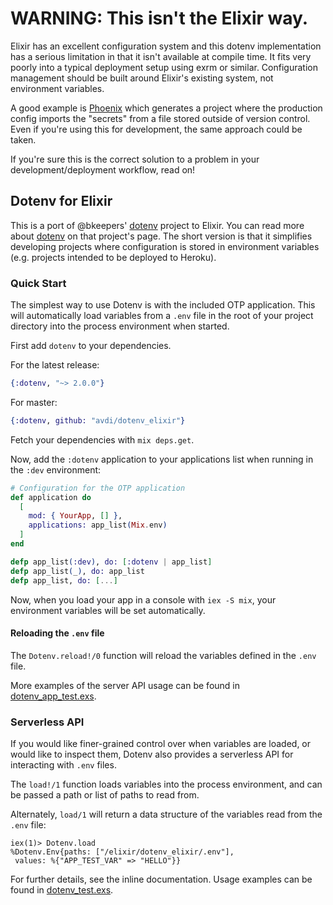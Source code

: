 # WARNING: This isn't the Elixir way.

Elixir has an excellent configuration system and this dotenv implementation has
a serious limitation in that it isn't available at compile time. It fits very
poorly into a typical deployment setup using exrm or similar. Configuration
management should be built around Elixir's existing system, not environment
variables.

A good example is [Phoenix](http://www.phoenixframework.org/) which generates a
project where the production config imports the "secrets" from a file stored
outside of version control. Even if you're using this for development, the same
approach could be taken.

If you're sure this is the correct solution to a problem in your
development/deployment workflow, read on!

## Dotenv for Elixir

This is a port of @bkeepers' [dotenv](https://github.com/bkeepers/dotenv) project to Elixir. You can read more about [dotenv](https://github.com/bkeepers/dotenv) on that project's page. The short version is that it simplifies developing projects where configuration is stored in environment variables (e.g. projects intended to be deployed to Heroku).

### Quick Start

The simplest way to use Dotenv is with the included OTP application. This will automatically load variables from a `.env` file in the root of your project directory into the process environment when started.

First add `dotenv` to your dependencies.

For the latest release:

```elixir
{:dotenv, "~> 2.0.0"}
```

For master:

```elixir
{:dotenv, github: "avdi/dotenv_elixir"}
```

Fetch your dependencies with `mix deps.get`.

Now, add the `:dotenv` application to your applications list when running in the `:dev` environment:

```elixir
# Configuration for the OTP application
def application do
  [
    mod: { YourApp, [] },
    applications: app_list(Mix.env)
  ]
end

defp app_list(:dev), do: [:dotenv | app_list]
defp app_list(_), do: app_list
defp app_list, do: [...]
```

Now, when you load your app in a console with `iex -S mix`, your environment variables will be set automatically.

#### Reloading the `.env` file

The `Dotenv.reload!/0` function will reload the variables defined in the `.env` file.

More examples of the server API usage can be found in [dotenv_app_test.exs](https://github.com/avdi/dotenv_elixir/blob/master/test/dotenv_app_test.exs).

### Serverless API

If you would like finer-grained control over when variables are loaded, or would like to inspect them, Dotenv also provides a serverless API for interacting with `.env` files.

The `load!/1` function loads variables into the process environment, and can be passed a path or list of paths to read from.

Alternately, `load/1` will return a data structure of the variables read from the `.env` file:

```
iex(1)> Dotenv.load
%Dotenv.Env{paths: ["/elixir/dotenv_elixir/.env"],
 values: %{"APP_TEST_VAR" => "HELLO"}}
```

For further details, see the inline documentation. Usage examples can be found in [dotenv_test.exs](https://github.com/avdi/dotenv_elixir/blob/master/test/dotenv_test.exs).

